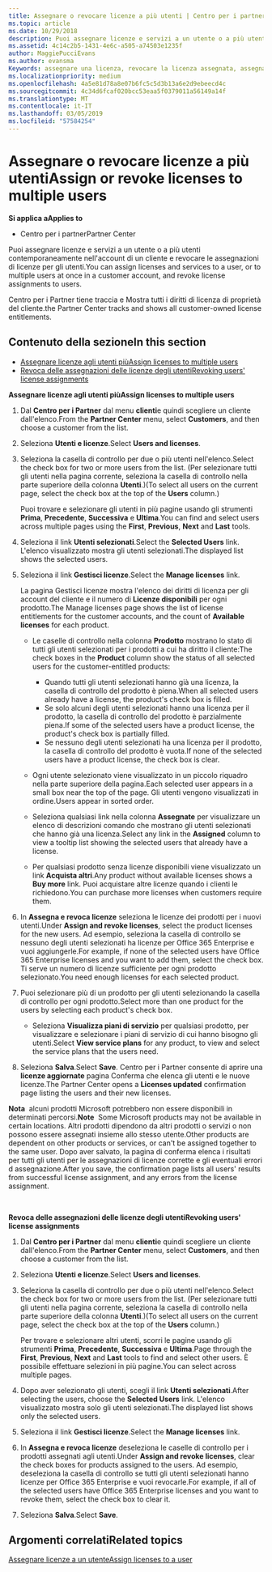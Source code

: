 ```yaml
---
title: Assegnare o revocare licenze a più utenti | Centro per i partner
ms.topic: article
ms.date: 10/29/2018
description: Puoi assegnare licenze e servizi a un utente o a più utenti contemporaneamente nell'account di un cliente e revocare le assegnazioni di licenze per gli utenti.
ms.assetid: 4c14c2b5-1431-4e6c-a505-a74503e1235f
author: MaggiePucciEvans
ms.author: evansma
Keywords: assegnare una licenza, revocare la licenza assegnata, assegnare a più utenti,
ms.localizationpriority: medium
ms.openlocfilehash: 4a5e81d78a8e07b6fc5c5d3b13a6e2d9ebeecd4c
ms.sourcegitcommit: 4c34d6fcaf020bcc53eaa5f0379011a56149a14f
ms.translationtype: MT
ms.contentlocale: it-IT
ms.lasthandoff: 03/05/2019
ms.locfileid: "57584254"
---
```

# <a name="assign-or-revoke-licenses-to-multiple-users"></a><span data-ttu-id="d24cb-104">Assegnare o revocare licenze a più utenti</span><span class="sxs-lookup"><span data-stu-id="d24cb-104">Assign or revoke licenses to multiple users</span></span>

<span data-ttu-id="d24cb-105">**Si applica a**</span><span class="sxs-lookup"><span data-stu-id="d24cb-105">**Applies to**</span></span>

-  <span data-ttu-id="d24cb-106">Centro per i partner</span><span class="sxs-lookup"><span data-stu-id="d24cb-106">Partner Center</span></span>

<span data-ttu-id="d24cb-107">Puoi assegnare licenze e servizi a un utente o a più utenti contemporaneamente nell'account di un cliente e revocare le assegnazioni di licenze per gli utenti.</span><span class="sxs-lookup"><span data-stu-id="d24cb-107">You can assign licenses and services to a user, or to multiple users at once in a customer account, and revoke license assignments to users.</span></span>

<span data-ttu-id="d24cb-108">Centro per i Partner tiene traccia e Mostra tutti i diritti di licenza di proprietà del cliente.</span><span class="sxs-lookup"><span data-stu-id="d24cb-108">the Partner Center tracks and shows all customer-owned license entitlements.</span></span>

## <a name="in-this-section"></a><span data-ttu-id="d24cb-109">Contenuto della sezione</span><span class="sxs-lookup"><span data-stu-id="d24cb-109">In this section</span></span>


-   [<span data-ttu-id="d24cb-110">Assegnare licenze agli utenti più</span><span class="sxs-lookup"><span data-stu-id="d24cb-110">Assign licenses to multiple users</span></span>](#assign-licenses-to-groups)
-   [<span data-ttu-id="d24cb-111">Revoca delle assegnazioni delle licenze degli utenti</span><span class="sxs-lookup"><span data-stu-id="d24cb-111">Revoking users' license assignments</span></span>](#revoking-licenses)

<a href="" id="assign-licenses-to-groups"></a>
<span data-ttu-id="d24cb-112">**Assegnare licenze agli utenti più**</span><span class="sxs-lookup"><span data-stu-id="d24cb-112">**Assign licenses to multiple users**</span></span>

1.  <span data-ttu-id="d24cb-113">Dal **Centro per i Partner** dal menu **clienti**e quindi scegliere un cliente dall'elenco.</span><span class="sxs-lookup"><span data-stu-id="d24cb-113">From the **Partner Center** menu, select **Customers**, and then choose a customer from the list.</span></span>
2.  <span data-ttu-id="d24cb-114">Seleziona **Utenti e licenze**.</span><span class="sxs-lookup"><span data-stu-id="d24cb-114">Select **Users and licenses**.</span></span>
3.  <span data-ttu-id="d24cb-115">Seleziona la casella di controllo per due o più utenti nell'elenco.</span><span class="sxs-lookup"><span data-stu-id="d24cb-115">Select the check box for two or more users from the list.</span></span> <span data-ttu-id="d24cb-116">(Per selezionare tutti gli utenti nella pagina corrente, seleziona la casella di controllo nella parte superiore della colonna **Utenti**.)</span><span class="sxs-lookup"><span data-stu-id="d24cb-116">(To select all users on the current page, select the check box at the top of the **Users** column.)</span></span>

    <span data-ttu-id="d24cb-117">Puoi trovare e selezionare gli utenti in più pagine usando gli strumenti **Prima**, **Precedente**, **Successiva** e **Ultima**.</span><span class="sxs-lookup"><span data-stu-id="d24cb-117">You can find and select users across multiple pages using the **First**, **Previous**, **Next** and **Last** tools.</span></span>

4.  <span data-ttu-id="d24cb-118">Seleziona il link **Utenti selezionati**.</span><span class="sxs-lookup"><span data-stu-id="d24cb-118">Select the **Selected Users** link.</span></span> <span data-ttu-id="d24cb-119">L'elenco visualizzato mostra gli utenti selezionati.</span><span class="sxs-lookup"><span data-stu-id="d24cb-119">The displayed list shows the selected users.</span></span>
5.  <span data-ttu-id="d24cb-120">Seleziona il link **Gestisci licenze**.</span><span class="sxs-lookup"><span data-stu-id="d24cb-120">Select the **Manage licenses** link.</span></span>

    <span data-ttu-id="d24cb-121">La pagina Gestisci licenze mostra l'elenco dei diritti di licenza per gli account del cliente e il numero di **Licenze disponibili** per ogni prodotto.</span><span class="sxs-lookup"><span data-stu-id="d24cb-121">The Manage licenses page shows the list of license entitlements for the customer accounts, and the count of **Available licenses** for each product.</span></span>

    -   <span data-ttu-id="d24cb-122">Le caselle di controllo nella colonna **Prodotto** mostrano lo stato di tutti gli utenti selezionati per i prodotti a cui ha diritto il cliente:</span><span class="sxs-lookup"><span data-stu-id="d24cb-122">The check boxes in the **Product** column show the status of all selected users for the customer-entitled products:</span></span>

        -   <span data-ttu-id="d24cb-123">Quando tutti gli utenti selezionati hanno già una licenza, la casella di controllo del prodotto è piena.</span><span class="sxs-lookup"><span data-stu-id="d24cb-123">When all selected users already have a license, the product's check box is filled.</span></span>
        -   <span data-ttu-id="d24cb-124">Se solo alcuni degli utenti selezionati hanno una licenza per il prodotto, la casella di controllo del prodotto è parzialmente piena.</span><span class="sxs-lookup"><span data-stu-id="d24cb-124">If some of the selected users have a product license, the product's check box is partially filled.</span></span>
        -   <span data-ttu-id="d24cb-125">Se nessuno degli utenti selezionati ha una licenza per il prodotto, la casella di controllo del prodotto è vuota.</span><span class="sxs-lookup"><span data-stu-id="d24cb-125">If none of the selected users have a product license, the check box is clear.</span></span>
    -   <span data-ttu-id="d24cb-126">Ogni utente selezionato viene visualizzato in un piccolo riquadro nella parte superiore della pagina.</span><span class="sxs-lookup"><span data-stu-id="d24cb-126">Each selected user appears in a small box near the top of the page.</span></span> <span data-ttu-id="d24cb-127">Gli utenti vengono visualizzati in ordine.</span><span class="sxs-lookup"><span data-stu-id="d24cb-127">Users appear in sorted order.</span></span>

    -   <span data-ttu-id="d24cb-128">Seleziona qualsiasi link nella colonna **Assegnate** per visualizzare un elenco di descrizioni comando che mostrano gli utenti selezionati che hanno già una licenza.</span><span class="sxs-lookup"><span data-stu-id="d24cb-128">Select any link in the **Assigned** column to view a tooltip list showing the selected users that already have a license.</span></span>

    -   <span data-ttu-id="d24cb-129">Per qualsiasi prodotto senza licenze disponibili viene visualizzato un link **Acquista altri**.</span><span class="sxs-lookup"><span data-stu-id="d24cb-129">Any product without available licenses shows a **Buy more** link.</span></span> <span data-ttu-id="d24cb-130">Puoi acquistare altre licenze quando i clienti le richiedono.</span><span class="sxs-lookup"><span data-stu-id="d24cb-130">You can purchase more licenses when customers require them.</span></span>

6.  <span data-ttu-id="d24cb-131">In **Assegna e revoca licenze** seleziona le licenze dei prodotti per i nuovi utenti.</span><span class="sxs-lookup"><span data-stu-id="d24cb-131">Under **Assign and revoke licenses**, select the product licenses for the new users.</span></span> <span data-ttu-id="d24cb-132">Ad esempio, seleziona la casella di controllo se nessuno degli utenti selezionati ha licenze per Office 365 Enterprise e vuoi aggiungerle.</span><span class="sxs-lookup"><span data-stu-id="d24cb-132">For example, if none of the selected users have Office 365 Enterprise licenses and you want to add them, select the check box.</span></span> <span data-ttu-id="d24cb-133">Ti serve un numero di licenze sufficiente per ogni prodotto selezionato.</span><span class="sxs-lookup"><span data-stu-id="d24cb-133">You need enough licenses for each selected product.</span></span>
7.  <span data-ttu-id="d24cb-134">Puoi selezionare più di un prodotto per gli utenti selezionando la casella di controllo per ogni prodotto.</span><span class="sxs-lookup"><span data-stu-id="d24cb-134">Select more than one product for the users by selecting each product's check box.</span></span>
    -   <span data-ttu-id="d24cb-135">Seleziona **Visualizza piani di servizio** per qualsiasi prodotto, per visualizzare e selezionare i piani di servizio di cui hanno bisogno gli utenti.</span><span class="sxs-lookup"><span data-stu-id="d24cb-135">Select **View service plans** for any product, to view and select the service plans that the users need.</span></span>

8.  <span data-ttu-id="d24cb-136">Seleziona **Salva**.</span><span class="sxs-lookup"><span data-stu-id="d24cb-136">Select **Save**.</span></span> <span data-ttu-id="d24cb-137">Centro per i Partner consente di aprire una **licenze aggiornate** pagina Conferma che elenca gli utenti e le nuove licenze.</span><span class="sxs-lookup"><span data-stu-id="d24cb-137">The Partner Center opens a **Licenses updated** confirmation page listing the users and their new licenses.</span></span>

<span data-ttu-id="d24cb-138">**Nota**  alcuni prodotti Microsoft potrebbero non essere disponibili in determinati percorsi.</span><span class="sxs-lookup"><span data-stu-id="d24cb-138">**Note**  Some Microsoft products may not be available in certain locations.</span></span> <span data-ttu-id="d24cb-139">Altri prodotti dipendono da altri prodotti o servizi o non possono essere assegnati insieme allo stesso utente.</span><span class="sxs-lookup"><span data-stu-id="d24cb-139">Other products are dependent on other products or services, or can't be assigned together to the same user.</span></span> <span data-ttu-id="d24cb-140">Dopo aver salvato, la pagina di conferma elenca i risultati per tutti gli utenti per le assegnazioni di licenze corrette e gli eventuali errori d assegnazione.</span><span class="sxs-lookup"><span data-stu-id="d24cb-140">After you save, the confirmation page lists all users' results from successful license assignment, and any errors from the license assignment.</span></span>

 

<a href="" id="revoking-licenses"></a>
<span data-ttu-id="d24cb-141">**Revoca delle assegnazioni delle licenze degli utenti**</span><span class="sxs-lookup"><span data-stu-id="d24cb-141">**Revoking users' license assignments**</span></span>

1.  <span data-ttu-id="d24cb-142">Dal **Centro per i Partner** dal menu **clienti**e quindi scegliere un cliente dall'elenco.</span><span class="sxs-lookup"><span data-stu-id="d24cb-142">From the **Partner Center** menu, select **Customers**, and then choose a customer from the list.</span></span>
2.  <span data-ttu-id="d24cb-143">Seleziona **Utenti e licenze**.</span><span class="sxs-lookup"><span data-stu-id="d24cb-143">Select **Users and licenses**.</span></span>
3.  <span data-ttu-id="d24cb-144">Seleziona la casella di controllo per due o più utenti nell'elenco.</span><span class="sxs-lookup"><span data-stu-id="d24cb-144">Select the check box for two or more users from the list.</span></span> <span data-ttu-id="d24cb-145">(Per selezionare tutti gli utenti nella pagina corrente, seleziona la casella di controllo nella parte superiore della colonna **Utenti**.)</span><span class="sxs-lookup"><span data-stu-id="d24cb-145">(To select all users on the current page, select the check box at the top of the **Users** column.)</span></span>

    <span data-ttu-id="d24cb-146">Per trovare e selezionare altri utenti, scorri le pagine usando gli strumenti **Prima**, **Precedente**, **Successiva** e **Ultima**.</span><span class="sxs-lookup"><span data-stu-id="d24cb-146">Page through the **First**, **Previous**, **Next** and **Last** tools to find and select other users.</span></span> <span data-ttu-id="d24cb-147">È possibile effettuare selezioni in più pagine.</span><span class="sxs-lookup"><span data-stu-id="d24cb-147">You can select across multiple pages.</span></span>

4.  <span data-ttu-id="d24cb-148">Dopo aver selezionato gli utenti, scegli il link **Utenti selezionati**.</span><span class="sxs-lookup"><span data-stu-id="d24cb-148">After selecting the users, choose the **Selected Users** link.</span></span> <span data-ttu-id="d24cb-149">L'elenco visualizzato mostra solo gli utenti selezionati.</span><span class="sxs-lookup"><span data-stu-id="d24cb-149">The displayed list shows only the selected users.</span></span>
5.  <span data-ttu-id="d24cb-150">Seleziona il link **Gestisci licenze**.</span><span class="sxs-lookup"><span data-stu-id="d24cb-150">Select the **Manage licenses** link.</span></span>
6.  <span data-ttu-id="d24cb-151">In **Assegna e revoca licenze** deseleziona le caselle di controllo per i prodotti assegnati agli utenti.</span><span class="sxs-lookup"><span data-stu-id="d24cb-151">Under **Assign and revoke licenses**, clear the check boxes for products assigned to the users.</span></span> <span data-ttu-id="d24cb-152">Ad esempio, deseleziona la casella di controllo se tutti gli utenti selezionati hanno licenze per Office 365 Enterprise e vuoi revocarle.</span><span class="sxs-lookup"><span data-stu-id="d24cb-152">For example, if all of the selected users have Office 365 Enterprise licenses and you want to revoke them, select the check box to clear it.</span></span>
7.  <span data-ttu-id="d24cb-153">Seleziona **Salva**.</span><span class="sxs-lookup"><span data-stu-id="d24cb-153">Select **Save**.</span></span>

## <a name="related-topics"></a><span data-ttu-id="d24cb-154">Argomenti correlati</span><span class="sxs-lookup"><span data-stu-id="d24cb-154">Related topics</span></span>


[<span data-ttu-id="d24cb-155">Assegnare licenze a un utente</span><span class="sxs-lookup"><span data-stu-id="d24cb-155">Assign licenses to a user</span></span>](assign-licenses-to-users.md)

 

 



